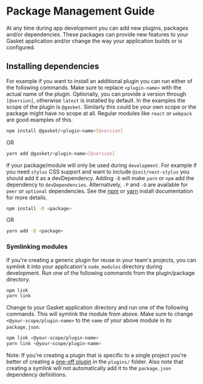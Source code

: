 # Package Management Guide

At any time during app development you can add new plugins, packages and/or
dependencies. These packages can provide new features to your Gasket application
and/or change the way your application builds or is configured.

## Installing dependencies

For example if you want to install an additional plugin you can run either of
the following commands. Make sure to replace `<plugin-name>` with the actual
name of the plugin. Optionally, you can provide a version through `[@version]`,
otherwise `latest` is installed by default. In the examples the scope of the
plugin is `@gasket`. Similarly this could be your own scope or the package might
have no scope at all. Regular modules like `react` or `webpack` are good
examples of this.

```bash
npm install @gasket/<plugin-name>[@version]
```

OR

```bash
yarn add @gasket/<plugin-name>[@version]
```

If your package/module will only be used during `development`. For example if
you need `stylus` CSS support and want to include `@zeit/next-stylus` you should
add it as a devDependency. Adding `-D` will make `yarn` or `npm` add the
dependency to `devDependencies`. Alternatively, `-P` and `-O` are available for
`peer` or `optional` dependencies. See the [npm][npm install] or
[yarn][yarn install] install documentation for more details.

```bash
npm install -D <package>
```

OR

```bash
yarn add -D <package>
```

### Symlinking modules

If you're creating a generic plugin for reuse in your team's projects, you can
symlink it into your application's `node_modules` directory during development.
Run one of the following commands from the plugin/package directory.

```bash
npm link
yarn link
```

Change to your Gasket application directory and run one of the following
commands. This will symlink the module from above. Make sure to change
`<@your-scope/plugin-name>` to the `name` of your above module in its
`package.json`.

```bash
npm link <@your-scope/plugin-name>
yarn link <@your-scope/plugin-name>
```

Note: If you're creating a plugin that is specific to a single project you're
better of creating a [one-off plugin] in the `plugins/` folder. Also note that
creating a symlink will not automatically add it to the `package.json`
dependency definitions.

[npm install]: https://docs.npmjs.com/cli/install
[yarn install]: https://yarnpkg.com/en/docs/cli/add#toc-yarn-add-dev-d
[one-off plugin]: plugins.md#one-off-plugins

